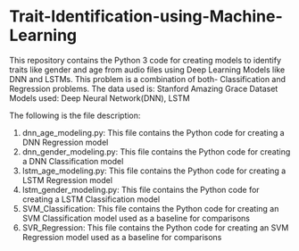# Trait-Identification-using-Machine-Learning
This repository contains the Python 3 code for creating models to identify traits like gender and age from audio files using Deep Learning Models like DNN and LSTMs. This problem is a combination of both- Classification and Regression problems. 
The data used is: Stanford Amazing Grace Dataset
Models used: Deep Neural Network(DNN), LSTM

The following is the file description: 
1. dnn_age_modeling.py: This file contains the Python code for creating a DNN Regression model
2. dnn_gender_modeling.py: This file contains the Python code for creating a DNN Classification model
3. lstm_age_modeling.py: This file contains the Python code for creating a LSTM Regression model 
4. lstm_gender_modeling.py: This file contains the Python code for creating a LSTM Classification model
5. SVM_Classification: This file contains the Python code for creating an SVM Classification model used as a baseline for comparisons
6. SVR_Regression: This file contains the Python code for creating an SVM Regression model used as a baseline for comparisons

